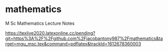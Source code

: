# mathematics
M Sc Mathematics Lecture Notes

https://texlive2020.latexonline.cc/pending?git=https%3A%2F%2Fgithub.com%2Fjacobantony987%2Fmathematics&target=mgu_msc.tex&command=pdflatex&trackId=1612678360003
